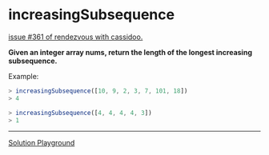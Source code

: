# increasingSubsequence

[issue #361 of rendezvous with cassidoo.](https://buttondown.email/cassidoo/archive/creativity-takes-courage-henri-matisse/)

**Given an integer array nums, return the length of the longest increasing subsequence.**

Example:

```ts
> increasingSubsequence([10, 9, 2, 3, 7, 101, 18])
> 4

> increasingSubsequence([4, 4, 4, 4, 3])
> 1
```

---

[Solution Playground](https://tsplay.dev/wXdvow)
